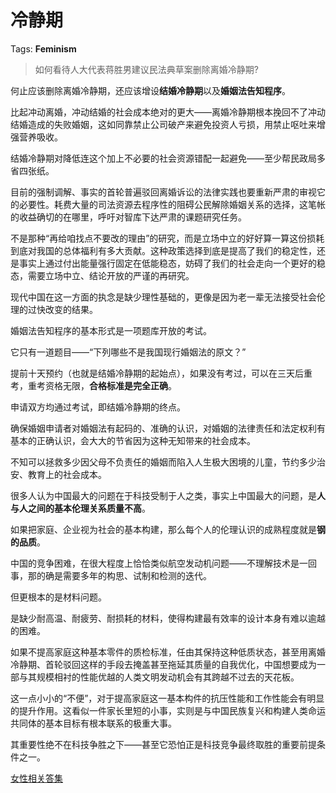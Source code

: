 # 冷静期

Tags: **Feminism**

> 如何看待人大代表蒋胜男建议民法典草案删除离婚冷静期?



何止应该删除离婚冷静期，还应该增设**结婚冷静期**以及**婚姻法告知程序**。

比起冲动离婚，冲动结婚的社会成本绝对的更大——离婚冷静期根本挽回不了冲动结婚造成的失败婚姻，这如同靠禁止公司破产来避免投资人亏损，用禁止呕吐来增强营养吸收。

结婚冷静期对降低连这个加上不必要的社会资源错配一起避免——至少帮民政局多省四张纸。

目前的强制调解、事实的首轮普遍驳回离婚诉讼的法律实践也要重新严肃的审视它的必要性。耗费大量的司法资源去程序性的阻碍公民解除婚姻关系的选择，这笔帐的收益确切的在哪里，呼吁对智库下达严肃的课题研究任务。

不是那种“再给咱找点不要改的理由”的研究，而是立场中立的好好算一算这份损耗到底对我国的总体福利有多大贡献。这种政策选择到底是提高了我们的稳定性，还是事实上通过付出能量强行固定在低能稳态，妨碍了我们的社会走向一个更好的稳态，需要立场中立、结论开放的严谨的再研究。

现代中国在这一方面的执念是缺少理性基础的，更像是因为老一辈无法接受社会伦理的过快改变的结果。

婚姻法告知程序的基本形式是一项题库开放的考试。

它只有一道题目——“下列哪些不是我国现行婚姻法的原文？”

提前十天预约（也就是结婚冷静期的起始点），如果没有考过，可以在三天后重考，重考资格无限，**合格标准是完全正确**。

申请双方均通过考试，即结婚冷静期的终点。

确保婚姻申请者对婚姻法有起码的、准确的认识，对婚姻的法律责任和法定权利有基本的正确认识，会大大的节省因为这种无知带来的社会成本。

不知可以拯救多少因父母不负责任的婚姻而陷入人生极大困境的儿童，节约多少治安、教育上的社会成本。

很多人认为中国最大的问题在于科技受制于人之类，事实上中国最大的问题，是**人与人之间的基本伦理关系质量不高**。

如果把家庭、企业视为社会的基本构建，那么每个人的伦理认识的成熟程度就是**钢的品质**。

中国的竞争困难，在很大程度上恰恰类似航空发动机问题——不理解技术是一回事，那的确是需要多年的构思、试制和检测的迭代。

但更根本的是材料问题。

是缺少耐高温、耐疲劳、耐损耗的材料，使得构建最有效率的设计本身有难以逾越的困难。

如果不提高家庭这种基本零件的质检标准，任由其保持这种低质状态，甚至用离婚冷静期、首轮驳回这样的手段去掩盖甚至拖延其质量的自我优化，中国想要成为一部与其规模相衬的性能优越的人类文明发动机会有其跨越不过去的天花板。

这一点小小的“不便”，对于提高家庭这一基本构件的抗压性能和工作性能会有明显的提升作用。这看似一件家长里短的小事，实则是与中国民族复兴和构建人类命运共同体的基本目标有根本联系的极重大事。

其重要性绝不在科技争胜之下——甚至它恐怕正是科技竞争最终取胜的重要前提条件之一。

[女性相关答集](https://zhihu.com/collection/369876193)


